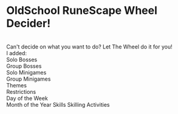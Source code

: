 <h1>OldSchool RuneScape Wheel Decider!</h1>
<br>
Can't decide on what you want to do? Let The Wheel do it for you!
<br>
I added:
<br>
Solo Bosses
<br>
Group Bosses
<br>
Solo Minigames
<br>
Group Minigames
<br>
Themes
<br>
Restrictions
<br>
Day of the Week
<br>
Month of the Year
Skills
Skilling Activities
